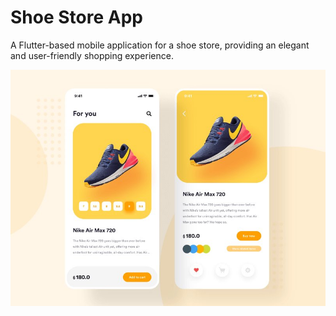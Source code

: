 # Shoe Store App

A Flutter-based mobile application for a shoe store, providing an elegant and user-friendly shopping experience.

![img-home](/assets/idea.jpg)
